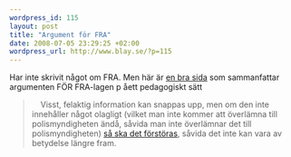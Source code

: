 ```yaml
--- 
wordpress_id: 115
layout: post
title: "Argument för FRA"
date: 2008-07-05 23:29:25 +02:00
wordpress_url: http://www.blay.se/?p=115
---
```

Har inte skrivit något om FRA. Men här är <a href="http://alliansfrittsverige.blogspot.com/2008/07/juli-4-2008-analys-av_04.html">en bra sida</a> som sammanfattar argumenten FÖR FRA-lagen p åett pedagogiskt sätt
<blockquote><span style="margin-left: 15px;">Visst, felaktig information kan snappas upp, men om den inte innehåller något olagligt (vilket man inte kommer att överlämna till polismyndigheten ändå, såvida man inte överlämnar det till polismyndigheten) <a href="http://www.riksdagen.se/Webbnav/index.aspx?nid=101&amp;bet=2007/08:130&amp;guid=%7B7DAE6F4A-B21B-4750-B273-659FBBA24D2C%7D">så ska det förstöras</a>, såvida det inte kan vara av betydelse längre fram. </span></blockquote>

